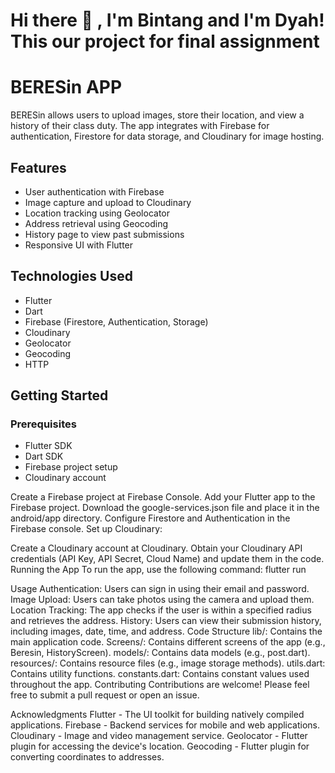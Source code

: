 # <summary><strong>Hi there :wave: , I'm Bintang and I'm Dyah! This our project for final assignment</strong></summary>
# BERESin APP

BERESin allows users to upload images, store their location, and view a history of their class duty. The app integrates with Firebase for authentication, Firestore for data storage, and Cloudinary for image hosting.

## Features

- User authentication with Firebase
- Image capture and upload to Cloudinary
- Location tracking using Geolocator
- Address retrieval using Geocoding
- History page to view past submissions
- Responsive UI with Flutter

## Technologies Used

- Flutter
- Dart
- Firebase (Firestore, Authentication, Storage)
- Cloudinary
- Geolocator
- Geocoding
- HTTP

## Getting Started

### Prerequisites

- Flutter SDK
- Dart SDK
- Firebase project setup
- Cloudinary account


Create a Firebase project at Firebase Console.
Add your Flutter app to the Firebase project.
Download the google-services.json file and place it in the android/app directory.
Configure Firestore and Authentication in the Firebase console.
Set up Cloudinary:

Create a Cloudinary account at Cloudinary.
Obtain your Cloudinary API credentials (API Key, API Secret, Cloud Name) and update them in the code.
Running the App
To run the app, use the following command:
flutter run

Usage
Authentication: Users can sign in using their email and password.
Image Upload: Users can take photos using the camera and upload them.
Location Tracking: The app checks if the user is within a specified radius and retrieves the address.
History: Users can view their submission history, including images, date, time, and address.
Code Structure
lib/: Contains the main application code.
Screens/: Contains different screens of the app (e.g., Beresin, HistoryScreen).
models/: Contains data models (e.g., post.dart).
resources/: Contains resource files (e.g., image storage methods).
utils.dart: Contains utility functions.
constants.dart: Contains constant values used throughout the app.
Contributing
Contributions are welcome! Please feel free to submit a pull request or open an issue.

Acknowledgments
Flutter - The UI toolkit for building natively compiled applications.
Firebase - Backend services for mobile and web applications.
Cloudinary - Image and video management service.
Geolocator - Flutter plugin for accessing the device's location.
Geocoding - Flutter plugin for converting coordinates to addresses.

